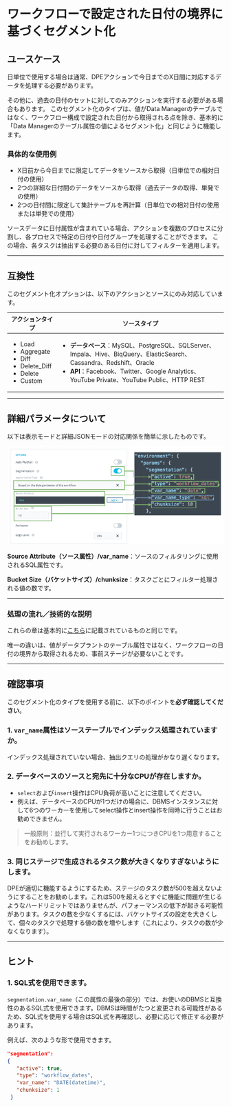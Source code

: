# ワークフローで設定された日付の境界に基づくセグメント化

## ユースケース

日単位で使用する場合は通常、DPEアクションで今日までのX日間に対応するデータを処理する必要があります。 

その他に、過去の日付のセットに対してのみアクションを実行する必要がある場合もあります。 
このセグメント化のタイプは、値がData Managerのテーブルではなく、ワークフロー構成で設定された日付から取得される点を除き、基本的に「Data Managerのテーブル属性の値によるセグメント化」と同じように機能します。 

### 具体的な使用例 
-	X日前から今日までに限定してデータをソースから取得（日単位での相対日付の使用）
-	2つの詳細な日付間のデータをソースから取得（過去データの取得、単発での使用）
-	2つの日付間に限定して集計テーブルを再計算（日単位での相対日付の使用または単発での使用）

ソースデータに日付属性が含まれている場合、アクションを複数のプロセスに分割し、各プロセスで特定の日付や日付グループを処理することができます。 
この場合、各タスクは抽出する必要のある日付に対してフィルターを適用します。

---
## 互換性

このセグメント化オプションは、以下のアクションとソースにのみ対応しています。

| アクションタイプ | ソースタイプ |
|          ---        |          ---          |
| <ul><li>Load</li><li>Aggregate</li><li>Diff</li><li>Delete_Diff</li><li>Delete</li><li>Custom</li></ul> | <div><ul><li>**データベース**：MySQL、PostgreSQL、SQLServer、Impala、Hive、BiqQuery、ElasticSearch、Cassandra、Redshift、Oracle</li><li>**API**：Facebook、Twitter、Google Analytics、YouTube Private、YouTube Public、HTTP REST</li></ul> |

---
## 詳細パラメータについて 

以下は表示モードと詳細JSONモードの対応関係を簡単に示したものです。

![prestage](picts/workflow-dates-conf.png)

**Source Attribute（ソース属性）/var_name**：ソースのフィルタリングに使用されるSQL属性です。

**Bucket Size（バケットサイズ）/chunksize**：タスクごとにフィルター処理される値の数です。

---
### 処理の流れ／技術的な説明

これらの章は基本的に[こちら](jp/getting-further/segmentation/dwh-attributes?id=behind-the-scenes)に記載されているものと同じです。

唯一の違いは、値がデータプラントのテーブル属性ではなく、ワークフローの日付の境界から取得されるため、事前ステージが必要ないことです。


---
## 確認事項

このセグメント化のタイプを使用する前に、以下のポイントを**必ず確認してください**。 

### 1. `var_name`属性はソーステーブルでインデックス処理されていますか。
インデックス処理されていない場合、抽出クエリの処理がかなり遅くなります。

### 2. データベースのソースと宛先に十分なCPUが存在しますか。 
 
* `select`および`insert`操作はCPU負荷が高いことに注意してください。
* 例えば、データベースのCPUが1つだけの場合に、DBMSインスタンスに対して6つのワーカーを使用してselect操作とinsert操作を同時に行うことはお勧めできません。

> 一般原則：並行して実行されるワーカー1つにつきCPUを1つ用意することをお勧めします。 

### 3. 同じステージで生成されるタスク数が大きくなりすぎないようにします。 

DPEが適切に機能するようにするため、ステージのタスク数が500を超えないようにすることをお勧めします。これは500を超えるとすぐに機能に問題が生じるようなハードリミットではありませんが、パフォーマンスの低下が起きる可能性があります。タスクの数を少なくするには、バケットサイズの設定を大きくして、個々のタスクで処理する値の数を増やします（これにより、タスクの数が少なくなります）。


---
## ヒント

### 1. SQL式を使用できます。 

`segmentation.var_name`（この属性の最後の部分）では、お使いのDBMSと互換性のあるSQL式を使用できます。DBMSは時間がたつと変更される可能性があるため、SQL式を使用する場合はSQL式を再確認し、必要に応じて修正する必要があります。

例えば、次のような形で使用できます。
```json
"segmentation": 
{
   "active": true,
   "type": "workflow_dates",
   "var_name": "DATE(datetime)",
   "chunksize": 1
 }
```


